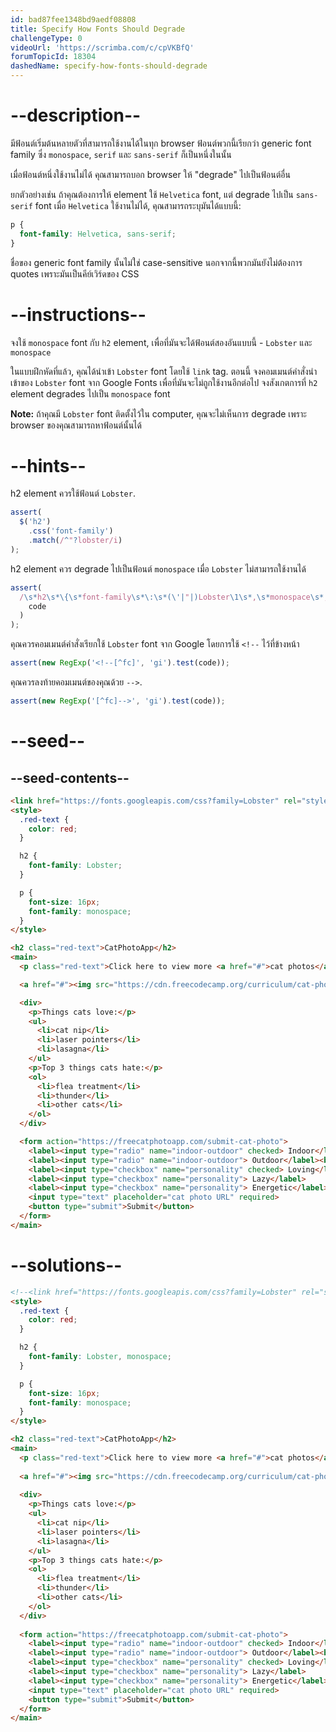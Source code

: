 ```yaml
---
id: bad87fee1348bd9aedf08808
title: Specify How Fonts Should Degrade
challengeType: 0
videoUrl: 'https://scrimba.com/c/cpVKBfQ'
forumTopicId: 18304
dashedName: specify-how-fonts-should-degrade
---
```


# --description--

มีฟ้อนต์เริ่มต้นหลายตัวที่สามารถใช้งานได้ในทุก browser
ฟ้อนต์พวกนี้เรียกว่า generic font family ซึ่ง `monospace`, `serif` และ `sans-serif` ก็เป็นหนึ่งในนั้น

เมื่อฟ้อนต์หนึ่งใช้งานไม่ได้ คุณสามารถบอก browser ให้ "degrade" ไปเป็นฟ้อนต์อื่น

ยกตัวอย่างเช่น ถ้าคุณต้องการให้ element ใช้ `Helvetica` font, แต่ degrade ไปเป็น `sans-serif` font เมื่อ `Helvetica` ใช้งานไม่ได้, คุณสามารถระบุมันได้แบบนี้:

```css
p {
  font-family: Helvetica, sans-serif;
}
```

ชื่อของ generic font family นั้นไม่ใช่ case-sensitive
นอกจากนี้พวกมันยังไม่ต้องการ quotes เพราะมันเป็นคีย์เวิร์ดของ CSS 

# --instructions--

จงใช้ `monospace` font กับ `h2` element, เพื่อที่มันจะได้ฟ้อนต์สองอันแบบนี้ - `Lobster` และ `monospace`

ในแบบฝึกหัดที่แล้ว, คุณได้นำเข้า `Lobster` font โดยใช้ `link` tag. 
ตอนนี้ จงคอมเมนต์คำสั่งนำเข้าของ `Lobster` font จาก Google Fonts เพื่อที่มันจะไม่ถูกใช้งานอีกต่อไป
จงสังเกตการที่ `h2` element degrades ไปเป็น `monospace` font 

**Note:** ถ้าคุณมี `Lobster` font ติดตั้งไว้ใน computer, คุณจะไม่เห็นการ degrade เพราะ browser ของคุณสามารถหาฟ้อนต์นั้นได้

# --hints--

h2 element ควรใช้ฟ้อนต์ `Lobster`.

```js
assert(
  $('h2')
    .css('font-family')
    .match(/^"?lobster/i)
);
```

h2 element ควร degrade ไปเป็นฟ้อนต์ `monospace` เมื่อ `Lobster` ไม่สามารถใช้งานได้

```js
assert(
  /\s*h2\s*\{\s*font-family\s*\:\s*(\'|"|)Lobster\1\s*,\s*monospace\s*;?\s*\}/gi.test(
    code
  )
);
```

คุณควรคอมเมนต์คำสั่งเรียกใช้ `Lobster` font จาก Google โดยการใช้  `<!--` ไว้ที่ข้างหน้า

```js
assert(new RegExp('<!--[^fc]', 'gi').test(code));
```

คุณควรลงท้ายคอมเมนต์ของคุณด้วย `-->`.

```js
assert(new RegExp('[^fc]-->', 'gi').test(code));
```

# --seed--

## --seed-contents--

```html
<link href="https://fonts.googleapis.com/css?family=Lobster" rel="stylesheet" type="text/css">
<style>
  .red-text {
    color: red;
  }

  h2 {
    font-family: Lobster;
  }

  p {
    font-size: 16px;
    font-family: monospace;
  }
</style>

<h2 class="red-text">CatPhotoApp</h2>
<main>
  <p class="red-text">Click here to view more <a href="#">cat photos</a>.</p>

  <a href="#"><img src="https://cdn.freecodecamp.org/curriculum/cat-photo-app/relaxing-cat.jpg" alt="A cute orange cat lying on its back."></a>

  <div>
    <p>Things cats love:</p>
    <ul>
      <li>cat nip</li>
      <li>laser pointers</li>
      <li>lasagna</li>
    </ul>
    <p>Top 3 things cats hate:</p>
    <ol>
      <li>flea treatment</li>
      <li>thunder</li>
      <li>other cats</li>
    </ol>
  </div>

  <form action="https://freecatphotoapp.com/submit-cat-photo">
    <label><input type="radio" name="indoor-outdoor" checked> Indoor</label>
    <label><input type="radio" name="indoor-outdoor"> Outdoor</label><br>
    <label><input type="checkbox" name="personality" checked> Loving</label>
    <label><input type="checkbox" name="personality"> Lazy</label>
    <label><input type="checkbox" name="personality"> Energetic</label><br>
    <input type="text" placeholder="cat photo URL" required>
    <button type="submit">Submit</button>
  </form>
</main>
```

# --solutions--

```html
<!--<link href="https://fonts.googleapis.com/css?family=Lobster" rel="stylesheet" type="text/css">-->
<style>
  .red-text {
    color: red;
  }

  h2 {
    font-family: Lobster, monospace;
  }

  p {
    font-size: 16px;
    font-family: monospace;
  }
</style>

<h2 class="red-text">CatPhotoApp</h2>
<main>
  <p class="red-text">Click here to view more <a href="#">cat photos</a>.</p>
  
  <a href="#"><img src="https://cdn.freecodecamp.org/curriculum/cat-photo-app/relaxing-cat.jpg" alt="A cute orange cat lying on its back."></a>
  
  <div>
    <p>Things cats love:</p>
    <ul>
      <li>cat nip</li>
      <li>laser pointers</li>
      <li>lasagna</li>
    </ul>
    <p>Top 3 things cats hate:</p>
    <ol>
      <li>flea treatment</li>
      <li>thunder</li>
      <li>other cats</li>
    </ol>
  </div>
  
  <form action="https://freecatphotoapp.com/submit-cat-photo">
    <label><input type="radio" name="indoor-outdoor" checked> Indoor</label>
    <label><input type="radio" name="indoor-outdoor"> Outdoor</label><br>
    <label><input type="checkbox" name="personality" checked> Loving</label>
    <label><input type="checkbox" name="personality"> Lazy</label>
    <label><input type="checkbox" name="personality"> Energetic</label><br>
    <input type="text" placeholder="cat photo URL" required>
    <button type="submit">Submit</button>
  </form>
</main>
```
